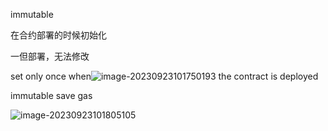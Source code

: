 immutable

在合约部署的时候初始化

一但部署，无法修改

set only once when![image-20230923101750193](D:\Workplace\github\LearningWeb3.0\docs\基础知识\Solidity\assets\image-20230923101750193.png) the contract is deployed

immutable save gas

![image-20230923101805105](D:\Workplace\github\LearningWeb3.0\docs\基础知识\Solidity\assets\image-20230923101805105.png)